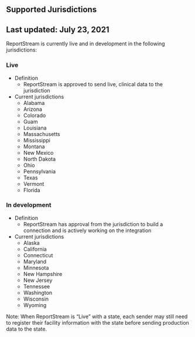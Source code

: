 ## Supported Jurisdictions

## Last updated: July 23, 2021

ReportStream is currently live and in development in the following jurisdictions:  

### Live
* Definition 
  * ReportStream is approved to send live, clinical data to the jurisdiction
* Current jurisdictions
  * Alabama
  * Arizona 
  * Colorado 
  * Guam
  * Louisiana
  * Massachusetts 
  * Mississippi 
  * Montana 
  * New Mexico 
  * North Dakota 
  * Ohio 
  * Pennsylvania 
  * Texas 
  * Vermont 
  * Florida


### In development 
* Definition 
  * ReportStream has approval from the jurisdiction to build a connection and is actively working on the integration
* Current jurisdictions
  * Alaska
  * California
  * Connecticut
  * Maryland
  * Minnesota
  * New Hampshire 
  * New Jersey 
  * Tennessee
  * Washington 
  * Wisconsin 
  * Wyoming

Note: When ReportStream is “Live” with a state, each sender may still need to register their facility information with the state before sending production data to the state. 
